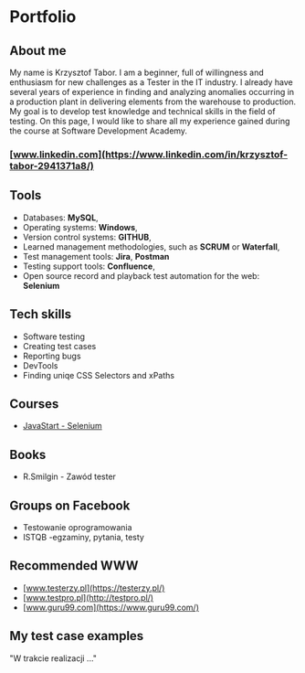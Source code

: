 # Portfolio
## About me
My name is Krzysztof Tabor. I am a beginner, full of willingness and enthusiasm for new challenges as a Tester in the IT industry. I already have several years of experience in finding and analyzing anomalies occurring in a production plant in delivering elements from the warehouse to production. My goal is to develop test knowledge and technical skills in the field of testing. On this page, I would like to share all my experience gained during the course at Software Development Academy.
### [www.linkedin.com](https://www.linkedin.com/in/krzysztof-tabor-2941371a8/)
## Tools
  - Databases:  **MySQL**,
  - Operating systems:  **Windows**, 
  - Version control systems:  **GITHUB**,
  - Learned management methodologies, such as  **SCRUM** or  **Waterfall**,
  - Test management tools:  **Jira**, **Postman**
  - Testing support tools:  **Confluence**,
  - Open source record and playback test automation for the web:  **Selenium**
## Tech skills
  - Software testing
  - Creating test cases
  - Reporting bugs
  - DevTools
  - Finding uniqe CSS Selectors and xPaths
## Courses
  - [JavaStart - Selenium](https://javastart.pl/kurs/selenium)
## Books
  - R.Smilgin - Zawód tester
## Groups on Facebook
  - Testowanie oprogramowania
  - ISTQB -egzaminy, pytania, testy
## Recommended WWW
  - [www.testerzy.pl](https://testerzy.pl/)
  - [www.testpro.pl](http://testpro.pl/)
  - [www.guru99.com](https://www.guru99.com/)
## My test case examples
  "W trakcie realizacji ..."

